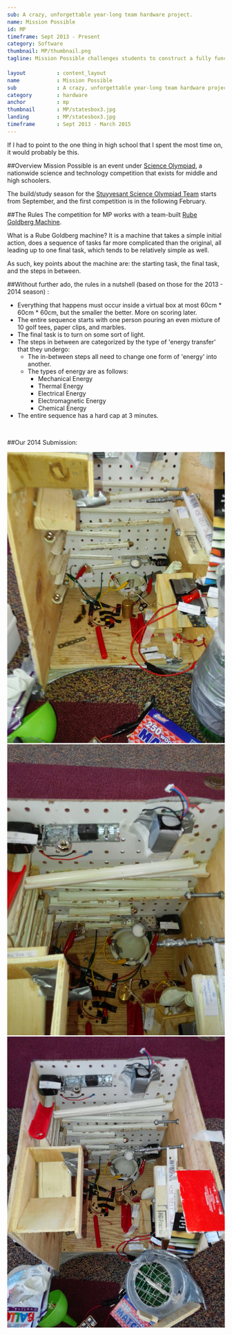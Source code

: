 ```yaml
---
sub: A crazy, unforgettable year-long team hardware project.
name: Mission Possible
id: MP
timeframe: Sept 2013 - Present
category: Software
thumbnail: MP/thumbnail.png
tagline: Mission Possible challenges students to construct a fully functioning Rube Goldberg machine in which a starting action that drives energy transfers to achieve a final task.

layout          : content_layout
name            : Mission Possible
sub             : A crazy, unforgettable year-long team hardware project.
category        : hardware
anchor          : mp
thumbnail       : MP/statesbox3.jpg
landing			: MP/statesbox3.jpg
timeframe       : Sept 2013 - March 2015
---
```



If I had to point to the one thing in high school that I spent the most time on, it would probably be this.


##Overview
Mission Possible is an event under [Science Olympiad](http://soinc.org), a nationwide science and technology competition that exists for middle and high schoolers.

The build/study season for the [Stuyvesant Science Olympiad Team](http://stuyscioly.github.io) starts from September, and the first competition is in the following February.


##The Rules
The competition for MP works with a team-built [Rube Goldberg Machine](http://en.wikipedia.org/wiki/Rube_Goldberg_machine).

What is a Rube Goldberg machine? It is a machine that takes a simple initial action, does a sequence of tasks far more complicated than the original, all leading up to one final task, which tends to be relatively simple as well.

As such, key points about the machine are: the starting task, the final task, and the steps in between.

##Without further ado,
the rules in a nutshell (based on those for the 2013 - 2014 season) :

 * Everything that happens must occur inside a virtual box at most 60cm * 60cm * 60cm, but the smaller the better. More on scoring later.
 * The entire sequence starts with one person pouring an even mixture of 10 golf tees, paper clips, and marbles.
 * The final task is to turn on some sort of light.
 * The steps in between are categorized by the type of &#39;energy transfer&#39; that they undergo:
	 * The in-between steps all need to change one form of &#39;energy&#39; into another.
	 * The types of energy are as follows:
		 * Mechanical Energy
		 * Thermal Energy
		 * Electrical Energy
		 * Electromagnetic Energy
		 * Chemical Energy
 * The entire sequence has a hard cap at 3 minutes.

<br>

##Our 2014 Submission:
<center>
    <img src="/res/img/src/MP/statesbox1.jpg" width="700" alt="Box view 2."/>
    <img src="/res/img/src/MP/statesbox2.jpg" width="700" alt="Box view 2."/>
    <img src="/res/img/src/MP/statesbox3.jpg" width="700" alt="Box view 2."/>
</center>
